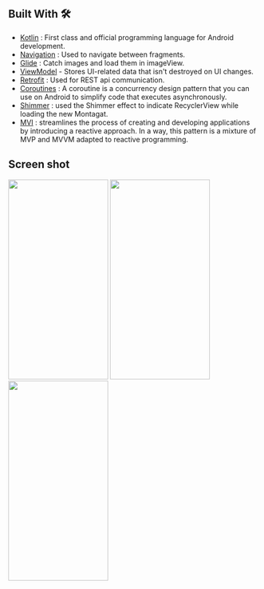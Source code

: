 ## Built With 🛠

- [Kotlin](https://kotlinlang.org/) : First class and official programming language for Android development.
- [Navigation](https://developer.android.com/guide/navigation/navigation-getting-started) : Used to navigate between fragments.
- [Glide](https://github.com/bumptech/glide) : Catch images and load them in imageView.
- [ViewModel](https://developer.android.com/topic/libraries/architecture/viewmodel) - Stores UI-related data that isn't destroyed on UI changes.
- [Retrofit](https://github.com/square/retrofit) : Used for REST api communication.
- [Coroutines](https://github.com/Kotlin/kotlinx.coroutines) : A coroutine is a concurrency design pattern that you can use on Android to simplify code that executes asynchronously.
- [Shimmer](https://facebook.github.io/shimmer-android/) : used the Shimmer effect to indicate RecyclerView while loading the new Montagat.
- [MVI](https://amsterdamstandard.com/story/modern-android-architecture-with-mvi-design-pattern) : streamlines the process of creating and developing applications by introducing a reactive approach. In a way, this pattern is a mixture of MVP and MVVM adapted to reactive programming.





## Screen shot

<img src = "https://user-images.githubusercontent.com/53982895/229954456-07cc6af9-1dc6-42f2-8c31-e6b8949b5e60.png" width = "200" height = "400">  <img src = "https://user-images.githubusercontent.com/53982895/229954730-ef75038d-7d3f-4e09-9346-927f0b563f3a.png" width = "200" height = "400">
<img src = "https://user-images.githubusercontent.com/53982895/229954752-204b44aa-31ab-447f-bfce-362bb51ee075.png" width = "200" height = "400">
